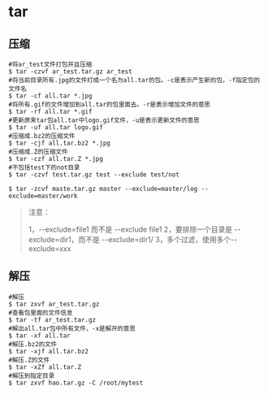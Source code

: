 # tar

## 压缩

```shell
#将ar_test文件打包并且压缩
$ tar -czvf ar_test.tar.gz ar_test
#将当前目录所有.jpg的文件打成一个名为all.tar的包。-c是表示产生新的包，-f指定包的文件名
$ tar -cf all.tar *.jpg
#将所有.gif的文件增加到all.tar的包里面去。-r是表示增加文件的意思
$ tar -rf all.tar *.gif
#更新原来tar包all.tar中logo.gif文件，-u是表示更新文件的意思
$ tar -uf all.tar logo.gif
#压缩成.bz2的压缩文件
$ tar -cjf all.tar.bz2 *.jpg
#压缩成.Z的压缩文件
$ tar -czf all.tar.Z *.jpg
#不包括test下的not目录
$ tar -czvf test.tar.gz test --exclude test/not
```

```shell
$ tar -zcvf maste.tar.gz master --exclude=master/log --exclude=master/work
```

>注意：
>
>1，--exclude=file1 而不是 --exclude file1
>2，要排除一个目录是 --exclude=dir1，而不是 --exclude=dir1/
>3，多个过滤，使用多个--exclude=xxx

## 解压

```shell
#解压
$ tar zxvf ar_test.tar.gz
#查看包里面的文件信息
$ tar -tf ar_test.tar.gz
#解出all.tar包中所有文件，-x是解开的意思
$ tar -xf all.tar
#解压.bz2的文件
$ tar -xjf all.tar.bz2
#解压.Z的文件
$ tar -xZf all.tar.Z
#解压到指定目录
$ tar zxvf hao.tar.gz -C /root/mytest
```
